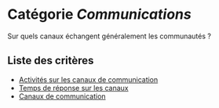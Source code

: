 # Catégorie *Communications*

Sur quels canaux échangent généralement les communautés ?

## Liste des critères 

- [Activités sur les canaux de communication](./com-activities.md)
- [Temps de réponse sur les canaux](./com-response-time.md)
- [Canaux de communication](./com-spaces.md)